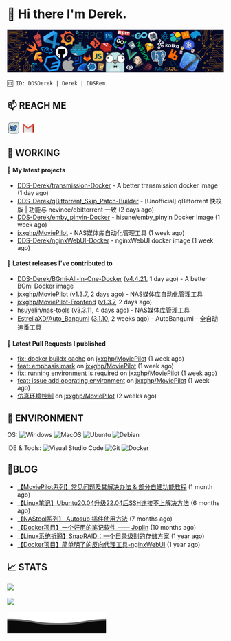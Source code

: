 # 👋 Hi there I'm Derek. 

![](https://raw.githubusercontent.com/DDS-Derek/.github/main/profile/assets/header_.png)

```
🆔 ID: DDSDerek | Derek | DDSRem
```

## 📫 REACH ME
<p align="left">
<a href="https://twitter.com/ddsrem_derek" target="blank"><img align="center" src="https://raw.githubusercontent.com/DDS-Derek/.github/main/profile/assets/twitter.svg" alt="BEPb" height="30" width="30" /></a>
<a href="mailto:ddstomo@gmail.com" target="blank"><img align="center" src="https://raw.githubusercontent.com/DDS-Derek/.github/main/profile/assets/gmail.svg" alt="Gmail" height="30" width="30" /></a>
</p>

## 💼 WORKING

#### 🌱 My latest projects


- [DDS-Derek/transmission-Docker](https://github.com/DDS-Derek/transmission-Docker) - A better transmission docker image (1 day ago)
- [DDS-Derek/qBittorrent_Skip_Patch-Builder](https://github.com/DDS-Derek/qBittorrent_Skip_Patch-Builder) - [Unofficial] qBittorrent 快校版 | 功能与 nevinee/qbittorrent 一致 (2 days ago)
- [DDS-Derek/emby_pinyin-Docker](https://github.com/DDS-Derek/emby_pinyin-Docker) - hisune/emby_pinyin Docker Image (1 week ago)
- [jxxghp/MoviePilot](https://github.com/jxxghp/MoviePilot) - NAS媒体库自动化管理工具 (1 week ago)
- [DDS-Derek/nginxWebUI-Docker](https://github.com/DDS-Derek/nginxWebUI-Docker) - nginxWebUI docker image (1 week ago)

#### 🔭 Latest releases I've contributed to

- [DDS-Derek/BGmi-All-In-One-Docker](https://github.com/DDS-Derek/BGmi-All-In-One-Docker) ([v4.4.21](https://github.com/DDS-Derek/BGmi-All-In-One-Docker/releases/tag/v4.4.21), 1 day ago) - A better BGmi Docker image
- [jxxghp/MoviePilot](https://github.com/jxxghp/MoviePilot) ([v1.3.7](https://github.com/jxxghp/MoviePilot/releases/tag/v1.3.7), 2 days ago) - NAS媒体库自动化管理工具
- [jxxghp/MoviePilot-Frontend](https://github.com/jxxghp/MoviePilot-Frontend) ([v1.3.7](https://github.com/jxxghp/MoviePilot-Frontend/releases/tag/v1.3.7), 2 days ago)
- [hsuyelin/nas-tools](https://github.com/hsuyelin/nas-tools) ([v3.3.11](https://github.com/hsuyelin/nas-tools/releases/tag/v3.3.11), 4 days ago) - NAS媒体库管理工具
- [EstrellaXD/Auto_Bangumi](https://github.com/EstrellaXD/Auto_Bangumi) ([3.1.10](https://github.com/EstrellaXD/Auto_Bangumi/releases/tag/3.1.10), 2 weeks ago) - AutoBangumi - 全自动追番工具

#### 🔨 Latest Pull Requests I published

- [fix: docker buildx cache](https://github.com/jxxghp/MoviePilot/pull/945) on [jxxghp/MoviePilot](https://github.com/jxxghp/MoviePilot) (1 week ago)
- [feat: emphasis mark](https://github.com/jxxghp/MoviePilot/pull/944) on [jxxghp/MoviePilot](https://github.com/jxxghp/MoviePilot) (1 week ago)
- [fix: running environment is required](https://github.com/jxxghp/MoviePilot/pull/943) on [jxxghp/MoviePilot](https://github.com/jxxghp/MoviePilot) (1 week ago)
- [feat: issue add operating environment](https://github.com/jxxghp/MoviePilot/pull/942) on [jxxghp/MoviePilot](https://github.com/jxxghp/MoviePilot) (1 week ago)
- [仿真环境控制](https://github.com/jxxghp/MoviePilot/pull/849) on [jxxghp/MoviePilot](https://github.com/jxxghp/MoviePilot) (2 weeks ago)

## 🔧 ENVIRONMENT
OS:
![Windows](https://img.shields.io/badge/-Windows-0078D6?style=flat-square&logo=windows&logoColor=white)
![MacOS](https://img.shields.io/badge/-Mac_OS-AAA?style=flat-square&logo=macos&logoColor=white)
![Ubuntu](https://img.shields.io/badge/-Ubuntu-DD4814?style=flat-square&logo=ubuntu&logoColor=white)
![Debian](https://img.shields.io/badge/-Debian-73BA25?style=flat-square&logo=debian&logoColor=white)  

IDE & Tools:
![Visual Studio Code](https://img.shields.io/badge/-Visual_Studio_Code-007ACC?style=flat-square&logo=visual-studio-code&logoColor=white)
![Git](https://img.shields.io/badge/-Git-F05032?style=flat-square&logo=git&logoColor=white)
![Docker](https://img.shields.io/badge/-Docker-2496ed?style=flat-square&logo=Docker&logoColor=white)

## 📜BLOG

- [【MoviePilot系列】常见问题及其解决办法 &amp; 部分自建功能教程](https://blog.ddsrem.com/archives/moviepilot-issue-solution-outorial) (1 month ago)
- [【Linux笔记】Ubuntu20.04升级22.04后SSH连接不上解决方法](https://blog.ddsrem.com/archives/fix-ubuntu2204-ssh) (6 months ago)
- [【NAStool系列】 Autosub 插件使用方法](https://blog.ddsrem.com/archives/nastool-autosub-use-way) (7 months ago)
- [【Docker项目】一个好用的笔记软件 —— Joplin](https://blog.ddsrem.com/archives/joplin) (10 months ago)
- [【Linux系统折腾】SnapRAID：一个目录级别的存储方案](https://blog.ddsrem.com/archives/snapraid) (1 year ago)
- [【Docker项目】简单明了的反向代理工具-nginxWebUI](https://blog.ddsrem.com/archives/nginxwebui) (1 year ago)

## 📈 STATS

![](https://github-readme-stats.vercel.app/api?username=DDSDerek&show_icons=true&theme=radical)

![](https://github-readme-stats.vercel.app/api?username=DDSRem&show_icons=true&theme=dark)

![](https://raw.githubusercontent.com/DDS-Derek/.github/main/profile/assets/Bottom_down.svg)
